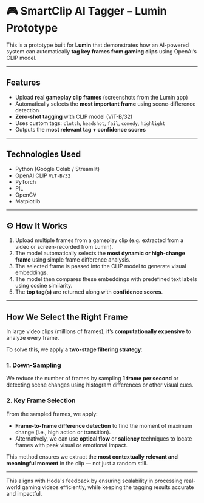 # 🎮 SmartClip AI Tagger – Lumin Prototype

This is a prototype built for **Lumin** that demonstrates how an AI-powered system can automatically **tag key frames from gaming clips** using OpenAI’s CLIP model.

---

## Features

- Upload **real gameplay clip frames** (screenshots from the Lumin app)
- Automatically selects the **most important frame** using scene-difference detection
- **Zero-shot tagging** with CLIP model (ViT-B/32)
- Uses custom tags: `clutch`, `headshot`, `fail`, `comedy`, `highlight`
- Outputs the **most relevant tag + confidence scores**

---

## Technologies Used

- Python (Google Colab / Streamlit)
- OpenAI CLIP `ViT-B/32`
- PyTorch
- PIL
- OpenCV
- Matplotlib

---

## ⚙️ How It Works

1. Upload multiple frames from a gameplay clip (e.g. extracted from a video or screen-recorded from Lumin).
2. The model automatically selects the **most dynamic or high-change frame** using simple frame difference analysis.
3. The selected frame is passed into the CLIP model to generate visual embeddings.
4. The model then compares these embeddings with predefined text labels using cosine similarity.
5. The **top tag(s)** are returned along with **confidence scores**.

---

## How We Select the Right Frame

In large video clips (millions of frames), it’s **computationally expensive** to analyze every frame.

To solve this, we apply a **two-stage filtering strategy**:

### 1. Down-Sampling  
We reduce the number of frames by sampling **1 frame per second** or detecting scene changes using histogram differences or other visual cues.

### 2. Key Frame Selection  
From the sampled frames, we apply:
- **Frame-to-frame difference detection** to find the moment of maximum change (i.e., high action or transition).
- Alternatively, we can use **optical flow** or **saliency** techniques to locate frames with peak visual or emotional impact.

This method ensures we extract the **most contextually relevant and meaningful moment** in the clip — not just a random still.

---

This aligns with Hoda's feedback by ensuring scalability in processing real-world gaming videos efficiently, while keeping the tagging results accurate and impactful.


